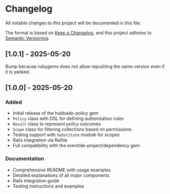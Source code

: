 # Changelog

All notable changes to this project will be documented in this file.

The format is based on [Keep a Changelog](https://keepachangelog.com/en/1.0.0/),
and this project adheres to [Semantic Versioning](https://semver.org/spec/v2.0.0.html).

## [1.0.1] - 2025-05-20

Bump because rubygems does not allow repushing the same version even if it is yanked.

## [1.0.0] - 2025-05-20

### Added
- Initial release of the hubbado-policy gem
- `Policy` class with DSL for defining authorization rules
- `Result` class to represent policy outcomes
- `Scope` class for filtering collections based on permissions
- Testing support with `Substitute` module for scopes
- Rails integration via Railtie
- Full compatibility with the eventide-project/dependency gem

### Documentation
- Comprehensive README with usage examples
- Detailed explanations of all major components
- Rails integration guide
- Testing instructions and examples
